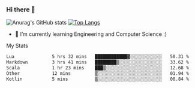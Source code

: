 ### Hi there 👋

![Anurag's GitHub stats](https://github-readme-stats.vercel.app/api?username=MatteoIorio11&show_icons=true&theme=dark) 
[![Top Langs](https://github-readme-stats.vercel.app/api/top-langs/?username=MatteoIorio11&theme=dark)](https://github.com/MatteoIorio11/github-readme-stats)

- 🌱 I’m currently learning Engineering and Computer Science :)

<!--
**MatteoIorio11/MatteoIorio11** is a ✨ _special_ ✨ repository because its `README.md` (this file) appears on your GitHub profile.

Here are some ideas to get you started:

- 🔭 I’m currently working on ...
- 🌱 I’m currently learning ...
- 👯 I’m looking to collaborate on ...
- 🤔 I’m looking for help with ...
- 💬 Ask me about ...
- 📫 How to reach me: ...
- 😄 Pronouns: ...
- ⚡ Fun fact: ...
-->
My Stats
<!--START_SECTION:waka-->

```txt
Lua              5 hrs 32 mins   ████████████▓░░░░░░░░░░░░   50.31 %
Markdown         3 hrs 41 mins   ████████▒░░░░░░░░░░░░░░░░   33.62 %
Scala            1 hr 23 mins    ███▒░░░░░░░░░░░░░░░░░░░░░   12.68 %
Other            12 mins         ▒░░░░░░░░░░░░░░░░░░░░░░░░   01.94 %
Kotlin           5 mins          ▒░░░░░░░░░░░░░░░░░░░░░░░░   00.84 %
```

<!--END_SECTION:waka-->
